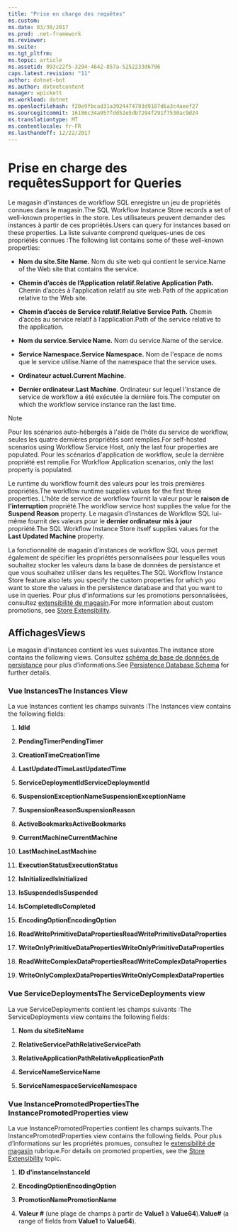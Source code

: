 ```yaml
---
title: "Prise en charge des requêtes"
ms.custom: 
ms.date: 03/30/2017
ms.prod: .net-framework
ms.reviewer: 
ms.suite: 
ms.tgt_pltfrm: 
ms.topic: article
ms.assetid: 093c22f5-3294-4642-857a-5252233d6796
caps.latest.revision: "11"
author: dotnet-bot
ms.author: dotnetcontent
manager: wpickett
ms.workload: dotnet
ms.openlocfilehash: f20e9fbcad31a3924474793d9107d6a3c4aeef27
ms.sourcegitcommit: 16186c34a957fdd52e5db7294f291f7530ac9d24
ms.translationtype: MT
ms.contentlocale: fr-FR
ms.lasthandoff: 12/22/2017
---
```

# <a name="support-for-queries"></a><span data-ttu-id="18c6e-102">Prise en charge des requêtes</span><span class="sxs-lookup"><span data-stu-id="18c6e-102">Support for Queries</span></span>
<span data-ttu-id="18c6e-103">Le magasin d'instances de workflow SQL enregistre un jeu de propriétés connues dans le magasin.</span><span class="sxs-lookup"><span data-stu-id="18c6e-103">The SQL Workflow Instance Store records a set of well-known properties in the store.</span></span> <span data-ttu-id="18c6e-104">Les utilisateurs peuvent demander des instances à partir de ces propriétés.</span><span class="sxs-lookup"><span data-stu-id="18c6e-104">Users can query for instances based on these properties.</span></span> <span data-ttu-id="18c6e-105">La liste suivante comprend quelques-unes de ces propriétés connues :</span><span class="sxs-lookup"><span data-stu-id="18c6e-105">The following list contains some of these well-known properties:</span></span>  
  
-   <span data-ttu-id="18c6e-106">**Nom du site.**</span><span class="sxs-lookup"><span data-stu-id="18c6e-106">**Site Name.**</span></span> <span data-ttu-id="18c6e-107">Nom du site web qui contient le service.</span><span class="sxs-lookup"><span data-stu-id="18c6e-107">Name of the Web site that contains the service.</span></span>  
  
-   <span data-ttu-id="18c6e-108">**Chemin d’accès de l’Application relatif.**</span><span class="sxs-lookup"><span data-stu-id="18c6e-108">**Relative Application Path.**</span></span> <span data-ttu-id="18c6e-109">Chemin d’accès à l’application relatif au site web.</span><span class="sxs-lookup"><span data-stu-id="18c6e-109">Path of the application relative to the Web site.</span></span>  
  
-   <span data-ttu-id="18c6e-110">**Chemin d’accès de Service relatif.**</span><span class="sxs-lookup"><span data-stu-id="18c6e-110">**Relative Service Path.**</span></span> <span data-ttu-id="18c6e-111">Chemin d’accès au service relatif à l’application.</span><span class="sxs-lookup"><span data-stu-id="18c6e-111">Path of the service relative to the application.</span></span>  
  
-   <span data-ttu-id="18c6e-112">**Nom du service.**</span><span class="sxs-lookup"><span data-stu-id="18c6e-112">**Service Name.**</span></span> <span data-ttu-id="18c6e-113">Nom du service.</span><span class="sxs-lookup"><span data-stu-id="18c6e-113">Name of the service.</span></span>  
  
-   <span data-ttu-id="18c6e-114">**Service Namespace.**</span><span class="sxs-lookup"><span data-stu-id="18c6e-114">**Service Namespace.**</span></span> <span data-ttu-id="18c6e-115">Nom de l'espace de noms que le service utilise.</span><span class="sxs-lookup"><span data-stu-id="18c6e-115">Name of the namespace that the service uses.</span></span>  
  
-   <span data-ttu-id="18c6e-116">**Ordinateur actuel.**</span><span class="sxs-lookup"><span data-stu-id="18c6e-116">**Current Machine.**</span></span>  
  
-   <span data-ttu-id="18c6e-117">**Dernier ordinateur**.</span><span class="sxs-lookup"><span data-stu-id="18c6e-117">**Last Machine**.</span></span> <span data-ttu-id="18c6e-118">Ordinateur sur lequel l'instance de service de workflow a été exécutée la dernière fois.</span><span class="sxs-lookup"><span data-stu-id="18c6e-118">The computer on which the workflow service instance ran the last time.</span></span>  
  
> [!NOTE]
>  <span data-ttu-id="18c6e-119">Pour les scénarios auto-hébergés à l'aide de l'hôte du service de workflow, seules les quatre dernières propriétés sont remplies.</span><span class="sxs-lookup"><span data-stu-id="18c6e-119">For self-hosted scenarios using Workflow Service Host, only the last four properties are populated.</span></span> <span data-ttu-id="18c6e-120">Pour les scénarios d'application de workflow, seule la dernière propriété est remplie.</span><span class="sxs-lookup"><span data-stu-id="18c6e-120">For Workflow Application scenarios, only the last property is populated.</span></span>  
  
 <span data-ttu-id="18c6e-121">Le runtime du workflow fournit des valeurs pour les trois premières propriétés.</span><span class="sxs-lookup"><span data-stu-id="18c6e-121">The workflow runtime supplies values for the first three properties.</span></span> <span data-ttu-id="18c6e-122">L’hôte de service de workflow fournit la valeur pour le **raison de l’interruption** propriété.</span><span class="sxs-lookup"><span data-stu-id="18c6e-122">The workflow service host supplies the value for the **Suspend Reason** property.</span></span> <span data-ttu-id="18c6e-123">Le magasin d’instances de Workflow SQL lui-même fournit des valeurs pour le **dernier ordinateur mis à jour** propriété.</span><span class="sxs-lookup"><span data-stu-id="18c6e-123">The SQL Workflow Instance Store itself supplies values for the **Last Updated Machine** property.</span></span>  
  
 <span data-ttu-id="18c6e-124">La fonctionnalité de magasin d’instances de workflow SQL vous permet également de spécifier les propriétés personnalisées pour lesquelles vous souhaitez stocker les valeurs dans la base de données de persistance et que vous souhaitez utiliser dans les requêtes.</span><span class="sxs-lookup"><span data-stu-id="18c6e-124">The SQL Workflow Instance Store feature also lets you specify the custom properties for which you want to store the values in the persistence database and that you want to use in queries.</span></span> <span data-ttu-id="18c6e-125">Pour plus d’informations sur les promotions personnalisées, consultez [extensibilité de magasin](../../../docs/framework/windows-workflow-foundation/store-extensibility.md).</span><span class="sxs-lookup"><span data-stu-id="18c6e-125">For more information about custom promotions, see [Store Extensibility](../../../docs/framework/windows-workflow-foundation/store-extensibility.md).</span></span>  
  
## <a name="views"></a><span data-ttu-id="18c6e-126">Affichages</span><span class="sxs-lookup"><span data-stu-id="18c6e-126">Views</span></span>  
 <span data-ttu-id="18c6e-127">Le magasin d'instances contient les vues suivantes.</span><span class="sxs-lookup"><span data-stu-id="18c6e-127">The instance store contains the following views.</span></span> <span data-ttu-id="18c6e-128">Consultez [schéma de base de données de persistance](../../../docs/framework/windows-workflow-foundation/persistence-database-schema.md) pour plus d’informations.</span><span class="sxs-lookup"><span data-stu-id="18c6e-128">See [Persistence Database Schema](../../../docs/framework/windows-workflow-foundation/persistence-database-schema.md) for further details.</span></span>  
  
### <a name="the-instances-view"></a><span data-ttu-id="18c6e-129">Vue Instances</span><span class="sxs-lookup"><span data-stu-id="18c6e-129">The Instances View</span></span>  
 <span data-ttu-id="18c6e-130">La vue Instances contient les champs suivants :</span><span class="sxs-lookup"><span data-stu-id="18c6e-130">The Instances view contains the following fields:</span></span>  
  
1.  <span data-ttu-id="18c6e-131">**Id**</span><span class="sxs-lookup"><span data-stu-id="18c6e-131">**Id**</span></span>  
  
2.  <span data-ttu-id="18c6e-132">**PendingTimer**</span><span class="sxs-lookup"><span data-stu-id="18c6e-132">**PendingTimer**</span></span>  
  
3.  <span data-ttu-id="18c6e-133">**CreationTime**</span><span class="sxs-lookup"><span data-stu-id="18c6e-133">**CreationTime**</span></span>  
  
4.  <span data-ttu-id="18c6e-134">**LastUpdatedTime**</span><span class="sxs-lookup"><span data-stu-id="18c6e-134">**LastUpdatedTime**</span></span>  
  
5.  <span data-ttu-id="18c6e-135">**ServiceDeploymentId**</span><span class="sxs-lookup"><span data-stu-id="18c6e-135">**ServiceDeploymentId**</span></span>  
  
6.  <span data-ttu-id="18c6e-136">**SuspensionExceptionName**</span><span class="sxs-lookup"><span data-stu-id="18c6e-136">**SuspensionExceptionName**</span></span>  
  
7.  <span data-ttu-id="18c6e-137">**SuspensionReason**</span><span class="sxs-lookup"><span data-stu-id="18c6e-137">**SuspensionReason**</span></span>  
  
8.  <span data-ttu-id="18c6e-138">**ActiveBookmarks**</span><span class="sxs-lookup"><span data-stu-id="18c6e-138">**ActiveBookmarks**</span></span>  
  
9. <span data-ttu-id="18c6e-139">**CurrentMachine**</span><span class="sxs-lookup"><span data-stu-id="18c6e-139">**CurrentMachine**</span></span>  
  
10. <span data-ttu-id="18c6e-140">**LastMachine**</span><span class="sxs-lookup"><span data-stu-id="18c6e-140">**LastMachine**</span></span>  
  
11. <span data-ttu-id="18c6e-141">**ExecutionStatus**</span><span class="sxs-lookup"><span data-stu-id="18c6e-141">**ExecutionStatus**</span></span>  
  
12. <span data-ttu-id="18c6e-142">**IsInitialized**</span><span class="sxs-lookup"><span data-stu-id="18c6e-142">**IsInitialized**</span></span>  
  
13. <span data-ttu-id="18c6e-143">**IsSuspended**</span><span class="sxs-lookup"><span data-stu-id="18c6e-143">**IsSuspended**</span></span>  
  
14. <span data-ttu-id="18c6e-144">**IsCompleted**</span><span class="sxs-lookup"><span data-stu-id="18c6e-144">**IsCompleted**</span></span>  
  
15. <span data-ttu-id="18c6e-145">**EncodingOption**</span><span class="sxs-lookup"><span data-stu-id="18c6e-145">**EncodingOption**</span></span>  
  
16. <span data-ttu-id="18c6e-146">**ReadWritePrimitiveDataProperties**</span><span class="sxs-lookup"><span data-stu-id="18c6e-146">**ReadWritePrimitiveDataProperties**</span></span>  
  
17. <span data-ttu-id="18c6e-147">**WriteOnlyPrimitiveDataProperties**</span><span class="sxs-lookup"><span data-stu-id="18c6e-147">**WriteOnlyPrimitiveDataProperties**</span></span>  
  
18. <span data-ttu-id="18c6e-148">**ReadWriteComplexDataProperties**</span><span class="sxs-lookup"><span data-stu-id="18c6e-148">**ReadWriteComplexDataProperties**</span></span>  
  
19. <span data-ttu-id="18c6e-149">**WriteOnlyComplexDataProperties**</span><span class="sxs-lookup"><span data-stu-id="18c6e-149">**WriteOnlyComplexDataProperties**</span></span>  
  
### <a name="the-servicedeployments-view"></a><span data-ttu-id="18c6e-150">Vue ServiceDeployments</span><span class="sxs-lookup"><span data-stu-id="18c6e-150">The ServiceDeployments view</span></span>  
 <span data-ttu-id="18c6e-151">La vue ServiceDeployments contient les champs suivants :</span><span class="sxs-lookup"><span data-stu-id="18c6e-151">The ServiceDeployments view contains the following fields:</span></span>  
  
1.  <span data-ttu-id="18c6e-152">**Nom du site**</span><span class="sxs-lookup"><span data-stu-id="18c6e-152">**SiteName**</span></span>  
  
2.  <span data-ttu-id="18c6e-153">**RelativeServicePath**</span><span class="sxs-lookup"><span data-stu-id="18c6e-153">**RelativeServicePath**</span></span>  
  
3.  <span data-ttu-id="18c6e-154">**RelativeApplicationPath**</span><span class="sxs-lookup"><span data-stu-id="18c6e-154">**RelativeApplicationPath**</span></span>  
  
4.  <span data-ttu-id="18c6e-155">**ServiceName**</span><span class="sxs-lookup"><span data-stu-id="18c6e-155">**ServiceName**</span></span>  
  
5.  <span data-ttu-id="18c6e-156">**ServiceNamespace**</span><span class="sxs-lookup"><span data-stu-id="18c6e-156">**ServiceNamespace**</span></span>  
  
### <a name="the-instancepromotedproperties-view"></a><span data-ttu-id="18c6e-157">Vue InstancePromotedProperties</span><span class="sxs-lookup"><span data-stu-id="18c6e-157">The InstancePromotedProperties view</span></span>  
 <span data-ttu-id="18c6e-158">La vue InstancePromotedProperties contient les champs suivants.</span><span class="sxs-lookup"><span data-stu-id="18c6e-158">The InstancePromotedProperties view contains the following fields.</span></span> <span data-ttu-id="18c6e-159">Pour plus d’informations sur les propriétés promues, consultez le [extensibilité de magasin](../../../docs/framework/windows-workflow-foundation/store-extensibility.md) rubrique.</span><span class="sxs-lookup"><span data-stu-id="18c6e-159">For details on promoted properties, see the [Store Extensibility](../../../docs/framework/windows-workflow-foundation/store-extensibility.md) topic.</span></span>  
  
1.  <span data-ttu-id="18c6e-160">**ID d’instance**</span><span class="sxs-lookup"><span data-stu-id="18c6e-160">**InstanceId**</span></span>  
  
2.  <span data-ttu-id="18c6e-161">**EncodingOption**</span><span class="sxs-lookup"><span data-stu-id="18c6e-161">**EncodingOption**</span></span>  
  
3.  <span data-ttu-id="18c6e-162">**PromotionName**</span><span class="sxs-lookup"><span data-stu-id="18c6e-162">**PromotionName**</span></span>  
  
4.  <span data-ttu-id="18c6e-163">**Valeur #** (une plage de champs à partir de **Value1** à **Value64**).</span><span class="sxs-lookup"><span data-stu-id="18c6e-163">**Value#** (a range of fields from **Value1** to **Value64**).</span></span>
